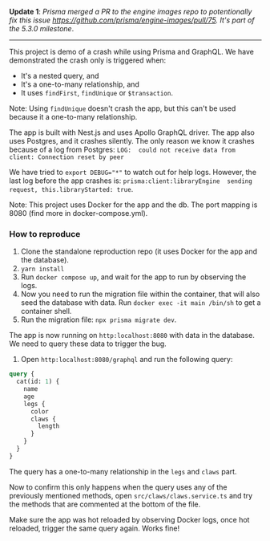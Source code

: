 **Update 1**: *Prisma merged a PR to the engine images repo to potentionally fix this issue https://github.com/prisma/engine-images/pull/75. It's part of the 5.3.0 milestone*.

---

This project is demo of a crash while using Prisma and GraphQL.
We have demonstrated the crash only is triggered when:

- It's a nested query, and
- It's a one-to-many relationship, and
- It uses `findFirst`, `findUnique` or `$transaction`.

Note: Using `findUnique` doesn't crash the app, but this can't be used because it a one-to-many relationship.

The app is built with Nest.js and uses Apollo GraphQL driver.
The app also uses Postgres, and it crashes silently. The only reason we know it crashes because of a log from Postgres:
`LOG:  could not receive data from client: Connection reset by peer`

We have tried to `export DEBUG="*"` to watch out for help logs. However, the last log before the app crashes is:
`prisma:client:libraryEngine  sending request, this.libraryStarted: true`.

Note: This project uses Docker for the app and the db. The port mapping is 8080 (find more in docker-compose.yml).

### How to reproduce

1. Clone the standalone reproduction repo (it uses Docker for the app and the database).
2. `yarn install`
3. Run `docker compose up`, and wait for the app to run by observing the logs.
4. Now you need to run the migration file within the container, that will also seed the database with data. Run `docker exec -it main /bin/sh` to get a container shell.
5. Run the migration file: `npx prisma migrate dev`.

The app is now running on `http:localhost:8080` with data in the database. We need to query these data to trigger the bug.

1. Open `http:localhost:8080/graphql` and run the following query:
```graphql
query {
  cat(id: 1) {
    name
    age
    legs {
      color
      claws {
        length
      }
    }
  }
}
```

The query has a one-to-many relationship in the `legs` and `claws` part.

Now to confirm this only happens when the query uses any of the previously mentioned methods, open `src/claws/claws.service.ts` and try the methods that are commented at the bottom of the file.

Make sure the app was hot reloaded by observing Docker logs, once hot reloaded, trigger the same query again. Works fine!
